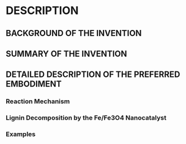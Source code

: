 # DESCRIPTION

## BACKGROUND OF THE INVENTION

## SUMMARY OF THE INVENTION

## DETAILED DESCRIPTION OF THE PREFERRED EMBODIMENT

### Reaction Mechanism

### Lignin Decomposition by the Fe/Fe3O4 Nanocatalyst

### Examples

